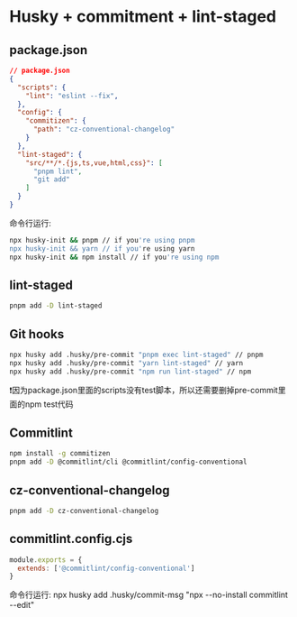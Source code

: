 # Husky + commitment + lint-staged

## package.json

```json
// package.json
{
  "scripts": {
    "lint": "eslint --fix",
  },
  "config": {
    "commitizen": {
      "path": "cz-conventional-changelog"
    }
  },
  "lint-staged": {
    "src/**/*.{js,ts,vue,html,css}": [
      "pnpm lint",
      "git add"
    ]
  }
}
```

命令行运行:

```bash
npx husky-init && pnpm // if you're using pnpm
npx husky-init && yarn // if you're using yarn
npx husky-init && npm install // if you're using npm
```

## lint-staged

```bash
pnpm add -D lint-staged
```

## Git hooks

```bash
npx husky add .husky/pre-commit "pnpm exec lint-staged" // pnpm
npx husky add .husky/pre-commit "yarn lint-staged" // yarn
npx husky add .husky/pre-commit "npm run lint-staged" // npm
```

:exclamation:因为package.json里面的scripts没有test脚本，所以还需要删掉pre-commit里面的npm test代码

## Commitlint

```bash
npm install -g commitizen
pnpm add -D @commitlint/cli @commitlint/config-conventional
```

## cz-conventional-changelog

```bash
pnpm add -D cz-conventional-changelog
```

## commitlint.config.cjs

```js
module.exports = {
  extends: ['@commitlint/config-conventional']
}
```

命令行运行:
npx husky add .husky/commit-msg "npx --no-install commitlint --edit"
